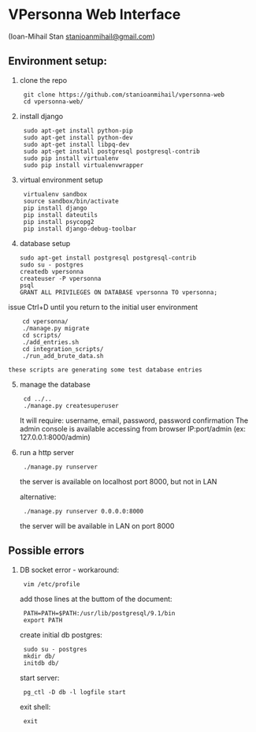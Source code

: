 # VPersonna Web Interface
(Ioan-Mihail Stan stanioanmihail@gmail.com)

## Environment setup:

1. clone the repo

        git clone https://github.com/stanioanmihail/vpersonna-web
        cd vpersonna-web/

2. install django

        sudo apt-get install python-pip
        sudo apt-get install python-dev
        sudo apt-get install libpq-dev
        sudo apt-get install postgresql postgresql-contrib
        sudo pip install virtualenv
        sudo pip install virtualenvwrapper

3. virtual environment setup

        virtualenv sandbox
        source sandbox/bin/activate
        pip install django
        pip install dateutils
        pip install psycopg2 
        pip install django-debug-toolbar

4.  database setup

        sudo apt-get install postgresql postgresql-contrib
        sudo su - postgres
        createdb vpersonna
        createuser -P vpersonna
        psql
        GRANT ALL PRIVILEGES ON DATABASE vpersonna TO vpersonna;

   issue Ctrl+D until you return to the initial user environment

        cd vpersonna/
        ./manage.py migrate
        cd scripts/
        ./add_entries.sh 
        cd integration_scripts/ 
        ./run_add_brute_data.sh
    
    these scripts are generating some test database entries

5. manage the database

        cd ../..
        ./manage.py createsuperuser

    It will require: username, email, password, password confirmation
    The admin console is available accessing from browser IP:port/admin (ex: 127.0.0.1:8000/admin)

6. run a http server

        ./manage.py runserver 

    the server is available on localhost port 8000, but not in LAN

    alternative:

        ./manage.py runserver 0.0.0.0:8000 

    the server will be available in LAN on port 8000



## Possible errors
1. DB socket error - workaround:
    
	    vim /etc/profile

    add those lines at the buttom of the document:

        PATH=PATH=$PATH:/usr/lib/postgresql/9.1/bin
        export PATH
	
    create initial db postgres:	

        sudo su - postgres
        mkdir db/
        initdb db/

    start server:

        pg_ctl -D db -l logfile start 

    exit shell:

        exit
			
